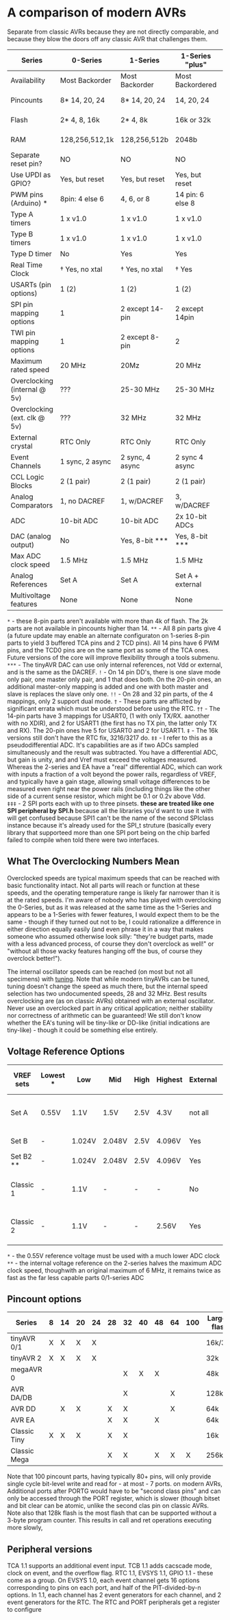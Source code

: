 # A comparison of modern AVRs 
Separate from classic AVRs because they are not directly comparable, and because they blow the doors off any classic AVR that challenges them.

| Series                  |     0-Series   |     1-Series    | 1-Series "plus"  |      2-Series       |     AVR__DA/DB   |   AVR__DD20/14 |  AVR__DD28/32  |   AVR__EA28/32/49   |       megaAVR 0   |
|-------------------------|----------------|-----------------|------------------|---------------------|------------------|----------------|----------------|---------------------|-------------------|
| Availability            | Most Backorder |  Most Backorder | Most Backordered |    Some Backordered | Most backordered | Kindasorta     |        Limited |          Unreleased |  Some backordered |
| Pincounts               | 8*  14, 20, 24 |  8*  14, 20, 24 |       14, 20, 24 |          14, 20, 24 |  28, 32, 48, 64  |       14 or 20 |       28 or 32 |      28, 32, or 48  |     32, 40, or 48 |
| Flash                   | 2*   4, 8, 16k |       2*  4, 8k |       16k or 32k | 4k, 8k, 16k, or 32k |   32k, 64k, 128k |  16k, 32k, 64k |  16k, 32k, 64k |   8k, 16k, 32k, 64k | 8k, 16k, 32k, 48k |
| RAM                     | 128,256,512,1k |    128,256,512b |            2048b | 512, 1k, 2k, or 3k  |      4k, 8k, 16k |   2k,  4k,  8k |   2k,  4k,  8k |   1k,  2k,  4k   8k |  1k,  2k,  4k, 6k |
| Separate reset pin?     |             NO |              NO |               NO | optional on 20/24pin| reset/GPin   PF6 | reset/GPin PF6 | reset/GPin PF6 |    reset / GPin PF6 |  reset / GPin PF6 |
| Use UPDI as GPIO?       | Yes, but reset | Yes, but reset  | Yes, but reset   |    Yes, but reset   |               No |     if enabled |     if enabled |          if enabled |                No |
| PWM pins (Arduino) *    | 8pin: 4 else 6 |      4, 6, or 8 | 14 pin: 6 else 8 |                   6 |            10-18 |          5 - 8 |         8 - 10 |              9 - 14 |                 8 | 
| Type A timers           |       1 x v1.0 |        1 x v1.0 |         1 x v1.0 |            1 x v1.1 |       1-2 x v1.1 |       1 x v1.1 |       1 x v1.1 |            2 x v1.1 |          1 x v1.0 |
| Type B timers           |       1 x v1.0 |        1 x v1.0 |         1 x v1.0 |            2 x v1.1 |       3-5 x v1.1 |       2 x v1.1 |       3 x v1.1 |            4 x v1.1 |        3/4 x v1.0 |
| Type D timer            |             No |             Yes |              Yes |                  No |       Yes, w/PLL |     Yes, w/PLL |     Yes, w/PLL |                  No |                No |
| Real Time Clock         | † Yes, no xtal |  † Yes, no xtal |            † Yes |               ‡ Yes |              Yes |            Yes |            Yes |           Yes, v1.1 |               Yes |
| USARTs    (pin options) |          1 (2) |           1 (2) |            1 (2) |               2 (3) |   3-6, 1 or 2/ea |       2 (`††`) |        2 (2, 4)|  2/3 (5, 2 or 3, 2) |   3/4 (1 or 2/ea) |
| SPI pin mapping options |              1 | 2 except 14-pin |   2 except 14pin |   1 (2 on 20/24pin) |            ‡‡‡ 6 | 3 (4 on 20pin) |              5 | ?    1, 2 on 48-pin |                 3 |
| TWI pin mapping options |              1 |  2 except 8-pin |                2 |                   1 | 1/2, up to 3 mux/ea | ! 3 (4 on 20p) |       !!  4 | !! except 48 pin  4 |               2/3 |
| Maximum rated speed     |         20 MHz |            20Mz |           20 MHz |              20 MHz |           24 MHz |         24 MHz |         24 MHz |              20 MHz |            20 MHz |
| Overclocking (internal @ 5v) |   ???     |       25-30 MHz |        25-30 MHz |              32 MHz |           32 MHz |   Maybe 32 MHz |   Maybe 32 MHz |  TBD, likely 32 MHz |  Likely 25-30 MHz |
| Overclocking (ext. clk @ 5v) |   ???     |          32 MHz |           32 MHz |           >= 32 MHz |           48 MHz |   Maybe 48 MHz |   Maybe 48 MHz |  TBD, likely 32 MHz |     Likely 32 MHz |
| External crystal        |       RTC Only |       RTC Only  |         RTC Only |            RTC Only | RTC, + HF on DB  | RTC or HF only |  RTC and/or HF |       RTC and/or HF |          RTC only |
| Event Channels          |1 sync, 2 async | 2 sync, 4 async |   2 sync 4 async |       6 normal ones | 8/10 normal      |       6 normal |       6 normal |       6 normal v1.1 |          6 normal |
| CCL Logic Blocks        |     2 (1 pair) |      2 (1 pair) |       2 (1 pair) |         4 (2 pairs) | 4/6 (2/3 pairs)  |    4 (2 pairs) |    4 (2 pairs) |         4 (2 pairs) |       4 (2 pairs) |
| Analog Comparators      |   1, no DACREF |     1, w/DACREF |      3, w/DACREF |         1, w/DACREF |     3, w/DACREFs |    1, w/DACREF |    1, w/DACREF |         2, w/DACREF |        1 w/DACREF |
| ADC                     |     10-bit ADC |      10-bit ADC |   2x 10-bit ADCs |   12-bit diff w/PGA |   ‡‡ 12-bit diff | ‡‡ 12-bit diff | ‡‡ 12-bit diff |   12-bit diff w/PGA |        10-bit ADC | 
| DAC (analog output)     |             No |  Yes, 8-bit *** |   Yes, 8-bit *** |                  No |       Yes 10 bit |     Yes 10 bit |     Yes 10 bit |                 Yes |                No |
| Max ADC clock speed     |        1.5 MHz |         1.5 MHz |          1.5 MHz |             3/6 MHz |           2 MHz  |          2 MHz |          2 MHz |        6 or 3/6 MHz |           1.5 MHz |
| Analog References       |          Set A |           Set A | Set A + external |              Set B2 |           Set B  |          Set B |          Set B |              Set B2 |  Set A + External |
| Multivoltage features   |           None |            None |             None |                None | DB:4/8 MVIO,INLVL|  3 MVIO, INLVL |  4 MVIO, INLVL |               INLVL |              None |

`*` - these 8-pin parts aren't available with more than 4k of flash. The 2k parts are not available in pincounts higher than 14.
`**` - All 8 pin parts give 4 (a future update may enable an alternate configuraton on 1-series 8-pin parts to yield 3 buffered TCA pins and 2 TCD pins). All 14 pins have 6 PWM pins,  and the TCD0 pins are on the same port as some of the TCA ones. Future versions of the core will improve flexibility through a tools submenu.
`***` - The tinyAVR DAC can use only internal references, not Vdd or external, and is the same as the DACREF.
`!` - On 14 pin DD's, there is one slave mode only pair, one master only pair, and 1 that does both. On the 20-pin ones, an additional master-only mapping is added and one with both master and slave is replaces the slave only one.
`!!` - On 28 and 32 pin parts, of the 4 mappings, only 2 support dual mode.
`†` - These parts are afflicted by significant errata which must be understood before using the RTC.
`††` - The 14-pin parts have 3 mappings for USART0, (1 with only TX/RX. aanother with no XDIR), and 2 for USART1 (the first has no TX pin, the latter only TX and RX). The 20-pin ones hve 5 for USART0 and 2 for USART1. 
`‡` - The 16k versions still don't have the RTC fix, 3216/3217 do.
`‡‡` - I refer to this as a pseudodifferential ADC. It's capabilities are as if two ADCs sampled simultaneously and the result was subtracted. You have a differential ADC, but gain is unity, and and Vref must exceed the voltages measured. Whereas the 2-series and EA have a "real" differential ADC, which can work with inputs a fraction of a volt beyond the power rails, regardless of VREF, and typically have a gain stage, allowing small voltage differences to be measured even right near the power rails (including things like the other side of a current sense resistor, which might be 0.1 or 0.2v above Vdd.  
`‡‡‡` - 2 SPI ports each with up to three pinsets. **these are treated like one SPI peripheral by SPI.h** because all the libraries you'd want to use it with will get confused because SPI1 can't be the name of the second SPIclass instance because it's already used for the SPI_t struture (basically every library that supporteed more than one SPI port being on the chip barfed failed to compile when told there were two interfaces.


## What The Overclocking Numbers Mean
Overclocked speeds are typical maximum speeds that can be reached with basic functionality intact. Not all parts will reach or function at these speeds, and the operating temperature range is likely far narrower than it is at the rated speeds. I'm aware of nobody who has played with overclocking the 0-Series, but as it was released at the same time as the 1-Series and appears to be a 1-Series with fewer features, I would expect them to be the same - though if they turned out not to be, I could rationalize a difference in either direction equally easily (and even phrase it in a way that makes someone who assumed otherwise look silly: "they're budget parts, made with a less advanced process, of course they don't overclock as well!" or "without all those wacky features hanging off the bus, of course they overclock better!").

The internal oscillator speeds can be reached (on most but not all specimens) with [tuning](megaavr/extras/Ref_Tuning.md). Note that while modern tinyAVRs can be tuned, tuning doesn't change the speed as much there, but the internal speed selection has two undocumented speeds, 28 and 32 MHz. Best results overclocking are (as on classic AVRs) obtained with an external oscillator. Never use an overclocked part in any critical application; neither stability nor correctness of arithmetic can be guaranteed! We still don't know whether the EA's tuning will be tiny-like or DD-like (initial indications are tiny-like) - though it could be something else entirely.

## Voltage Reference Options
| VREF sets   | Lowest * |  Low   |  Mid   | High | Highest | External | Used in part families       |
|-------------|----------|--------|--------|------|---------|----------|-----------------------------|
| Set A       | 0.55V    |   1.1V | 1.5V   | 2.5V |    4.3V | not all  | tinyAVR 0/1, megaAVR 0      |
| Set B       | -        | 1.024V | 2.048V | 2.5V |  4.096V |     Yes  | AVR Dx-series               |
| Set B2 **   | -        | 1.024V | 2.048V | 2.5V |  4.096V |     Yes  | tinyAVR 2, AVR Ex           |
| Classic 1   | -        |   1.1V | -      | -    |      -  |      No  | Many low end classic parts  |
| Classic 2   | -        |   1.1V | -      | -    |  2.56V  |     Yes  | Many better classic parts   |

`*` - the 0.55V reference voltage must be used with a much lower ADC clock
`**` - the internal voltage reference on the 2-series halves the maximum ADC clock speed, thoughwith an original maximum of 6 MHz, it remains twice as fast as the far less capable parts 0/1-series ADC

## Pincount options
Series      | 8 | 14 | 20 | 24 | 28 | 32 | 40 | 48 | 64 | 100 | Largest flash |
------------|---|----|----|----|----|----|----|----|----|-----|---------------|
tinyAVR 0/1 | X |  X |  X |  X |    |    |    |    |    |     |       16k/32k |
tinyAVR 2   | X |  X |  X |  X |    |    |    |    |    |     |           32k |
megaAVR 0   |   |    |    |    |    |  X |  X |  X |    |     |           48k |
AVR DA/DB   |   |    |    |    |    |  X |    |    |  X |     |          128k |
AVR DD      |   |  X |  X |    |  X |  X |    |    |  X |     |           64k |
AVR EA      |   |    |    |    |  X |  X |    |  X |    |     |           64k |
Classic Tiny| X |  X |  X |    |  X |  X |    |    |    |     |           16k |
Classic Mega|   |    |    |    |  X |  X |    |  X |  X |   X |          256k |

Note that 100 pincount parts, having typically 80+ pins, will only provide single cycle bit-level write and read for - at most - 7 ports. on modern AVRs, Additional ports after PORTG would have to be "second class pins" and can only be accessed through the PORT register, which is slower (though bitset and bit clear can be atomic, unlike the second clas pin on classic AVRs.
Note also that 128k flash is the most flash that can be supported without a 3-byte program counter. This results in call and ret operations executing more slowly, 

## Peripheral versions
TCA 1.1 supports an additional event input. 
TCB 1.1 adds cacscade mode, clock on event, and the overflow flag. 
RTC 1.1, EVSYS 1.1, GPIO 1.1 - these come as a group. On EVSYS 1.0, each event channel gets 16 options corresponding to pins on each port, and half of the PIT-divided-by-n options. In 1.1, each channel has 2 event generators for each channel, and 2 event generators for the RTC. The RTC and PORT peripherals get a register to configure 
